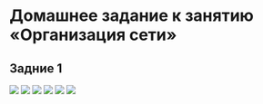 # Домашнее задание к занятию «Организация сети»

## Задние 1
<image src="IMG/1.png">
<image src="IMG/2.png">
<image src="IMG/3.png">
<image src="IMG/4.png">
<image src="IMG/5.png">
<image src="IMG/6.png">



